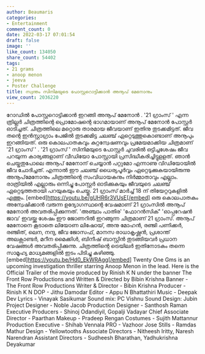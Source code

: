 ```yaml
---
author: Beaumaris
categories:
- Entertainment
comment_count: 0
date: 2022-03-17 07:01:54
draft: false
image: ''
like_count: 134050
share_count: 54402
tags:
- 21 grams
- anoop menon
- jeeva
- Poster Challenge
title: സ്വന്തം സിനിമയുടെ പോസ്റ്ററൊട്ടിക്കാൻ അനൂപ് മേനോനും
view_count: 2036220
---
```


റോഡിൽ പോസ്റ്ററൊട്ടിക്കാൻ ഇറങ്ങി അനൂപ് മേനോൻ . '21 ഗ്രാംസ് ' എന്ന ത്രില്ലർ ചിത്രത്തിന്റെ പ്രൊമോഷന്റെ ഭാഗമായാണ് അനൂപ് മേനോൻ പോസ്റ്റർ ഓടിച്ചത്. ചിത്രത്തിലെ മറ്റൊരു താരമായ ജീവയാണ് ഇതിനു തുടക്കമിട്ടത്. ജീവ തന്റെ ഇൻസ്റ്റാഗ്രാം പേജിൽ തുടക്കമിട്ട ചലഞ്ച് ഏറ്റെടുത്തുകൊണ്ടാണ് അനൂപും ഇറങ്ങിയത്. ഒരു കൊലപാതകവും കുറ്റന്വേഷണവും പ്രമേയമാക്കിയ ചിത്രമാണ് '21 ഗ്രാംസ് ' . '21 ഗ്രാംസ് ' സിനിമയുടെ പോസ്റ്റർ ചുവരിൽ ഒട്ടിച്ചശേഷം ജീവ പറയുന്ന കാര്യങ്ങളാണ് വീഡിയോ പോസ്റ്റായി പ്രസിദ്ധീകരിച്ചിട്ടുളളത്. ഞാൻ ചെയ്തതുപോലെ അനൂപ് മേനോന് ചെയ്യാൻ പറ്റുമോ എന്നാണു വിഡിയോയിൽ ജീവ ചോദിച്ചത്. എന്നാൽ ഈ ചലഞ്ച് ധൈര്യപൂർവ്വം ഏറ്റെടുക്കുകയായിരുന്നു അനൂപ്‌മേനോനും ചിത്രത്തിന്റെ സംവിധായകനും നിർമ്മാതാവും എല്ലാം. രാത്രിയിൽ എല്ലാരും ഒന്നിച്ചു പോസ്റ്റർ ഓടിക്കുകയും ജീവയുടെ ചലഞ്ച് ഏറ്റെടുത്തതായി പറയുകയും ചെയ്തു. 21 ഗ്രാംസ് മാർച്ച്‌ 18 ന് തിയേറ്ററുകളിൽ എത്തും. [embed]https://youtu.be/gUHR6r3VUsE[/embed] ഒരു കൊലപാതകം അന്വേഷിക്കാൻ വരുന്ന ഉദ്യോഗസ്ഥന്റെ വേഷമാണ് 21 ഗ്രാംസിൽ അനൂപ് മേനോൻ അവതരിപ്പിക്കുന്നത്. 'അഞ്ചാം പാതിര' 'ഫോറൻസിക്‌' 'ഓപ്പറേഷൻ ജാവ' ഇവയ്ക്കു ശേഷം ഈ ജോണറിൽ ഇറങ്ങുന്ന ചിത്രമാണ് 21 ​ഗ്രാംസ്. അനൂപ് മേനോനെ കൂടാതെ ലിയോണ ലിഷോയ്, അനു മോഹൻ, രഞ്ജി പണിക്കർ, രഞ്ജിത്, ലെന, നന്ദു, ജീവ ജോസഫ്, മാനസ രാധാകൃഷ്ണൻ, പ്രശാന്ത് അലക്സാണ്ടർ, മറീന മൈക്കിൾ, ബിനീഷ് ബാസ്റ്റിൻ തുടങ്ങിയവർ പ്രധാന വേഷങ്ങൾ അവതരിപ്പിക്കുന്നു. ചിത്രത്തിന്റെ ട്രെയിലർ ഇതിനോടകം തന്നെ സാമൂഹ്യ മാധ്യമങ്ങളിൽ ഇടം പിടിച്ചു കഴിഞ്ഞു. [embed]https://youtu.be/Hd0_EkWRAgg[/embed] Twenty One Gms is an upcoming investigation thriller starring Anoop Menon in the lead. Here is the Official Trailer of the movie produced by Rinish K N under the banner The Front Row Productions and Written & Directed by Bibin Krishna Banner - The Front Row Productions Writer & Director - Bibin Krishna Producer - Rinish K N DOP - Jithu Damodar Editor - Appu N Bhattathiri Music - Deepak Dev Lyrics - Vinayak Sasikumar Sound mix: PC Vishnu Sound Design: Jubin Project Designer - Noble Jacob Production Designer - Santhosh Raman Executive Producers - Shinoj Odandiyil, Gopalji Vadayar Chief Associate Director - Paarthan Makeup - Pradeep Rengan Costumes - Sujith Mattannur Production Executive - Shihab Vennala PRO - Vazhoor Jose Stills - Ramdas Mathur Design - Yellowtooths Associate Directors - Nitheesh Iritty, Naresh Narendran Assistant Directors - Sudheesh Bharathan, Yadhukrishna Deyakumar &nbsp;